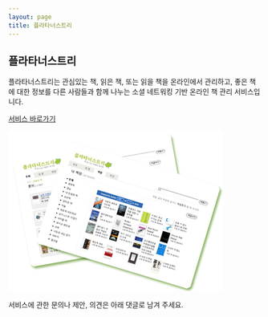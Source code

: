 ```yaml
---
layout: page
title: 플라타너스트리
---
```


## 플라타너스트리

플라타너스트리는 관심있는 책, 읽은 책, 또는 읽을 책을 온라인에서 관리하고, 좋은 책에 대한 정보를 다른 사람들과 함께 나누는 소셜 네트워킹 기반 온라인 책 관리 서비스입니다. 

[서비스 바로가기](http://pltree.com)

![플라타너스트리](/img/pages/bg_ptree_2.jpg)

서비스에 관한 문의나 제안, 의견은 아래 댓글로 남겨 주세요.